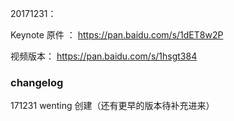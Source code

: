 


20171231：

Keynote 原件 ： https://pan.baidu.com/s/1dET8w2P

视频版本： https://pan.baidu.com/s/1hsgt384

### changelog
171231 wenting 创建（还有更早的版本待补充进来）
